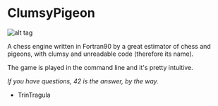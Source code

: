 # ClumsyPigeon

![alt tag](https://i.ibb.co/kmhxSpt/piccione.jpg)


A chess engine written in Fortran90 by a great estimator of chess and pigeons, with clumsy and unreadable code (therefore its name).

The game is played in the command line and it's pretty intuitive.

*If you have questions, 42 is the answer, by the way.*


- TrinTragula
